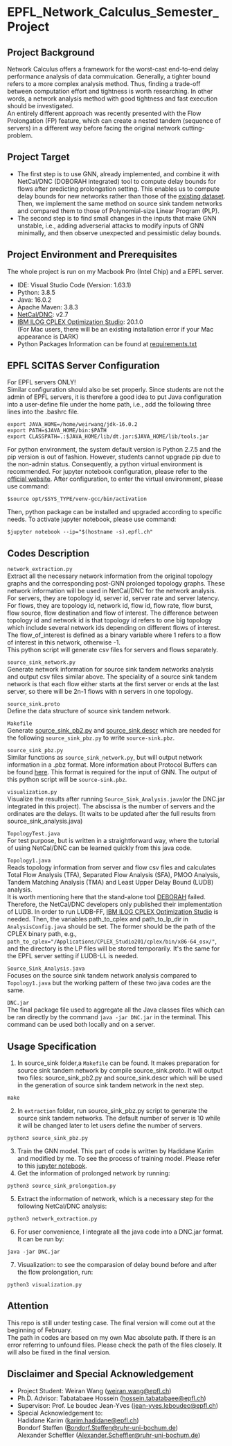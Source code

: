 # EPFL_Network_Calculus_Semester_Project

## Project Background
Network Calculus offers a framework for the worst-cast end-to-end delay performance analysis of data commuication. Generally, a tighter bound refers to a more complex analysis method. Thus, finding a trade-off between computation effort and tightness is worth researching. In other words, a network analysis method with good tightness and fast execution should be investigated.  
An entirely different approach was recently presented with the Flow Prolongation (FP) feature, which can create a nested tandem (sequence of servers) in a different way before facing the original network cutting-problem.

## Project Target
- The first step is to use GNN, already implemented, and combine it with NetCal/DNC (DOBORAH integrated) tool to compute delay bounds for flows after predicting prolongation setting. This enables us to compute delay bounds for new networks rather than those of the [existing dataset](https://github.com/fabgeyer/dataset-rtas2021). Then, we implement the same method on source sink tandem networks and compared them to those of Polynomial-size Linear Program (PLP).  
- The second step is to find small changes in the inputs that make GNN unstable, i.e., adding adverserial attacks to modify inputs of GNN minimally, and then observe unexpected and pessimistic delay bounds.  

## Project Environment and Prerequisites
The whole project is run on my Macbook Pro (Intel Chip) and a EPFL server.  
- IDE: Visual Studio Code (Version: 1.63.1)  
- Python: 3.8.5  
- Java: 16.0.2  
- Apache Maven: 3.8.3  
- [NetCal/DNC](https://github.com/NetCal/DNC): v2.7  
- [IBM ILOG CPLEX Optimization Studio](https://www.ibm.com/docs/en/icos/20.1.0?topic=cplex-setting-up-gnulinuxmacos): 20.1.0  
(For Mac users, there will be an existing installation error if your Mac appearance is DARK)
- Python Packages Information can be found at [requirements.txt](https://github.com/wangweiran0129/EPFL_Network_Calculus_Semester_Project/blob/master/DeepFP_gnn-main/requirements.txt)

## EPFL SCITAS Server Configuration
For EPFL servers ONLY!  
Similar configuration should also be set properly. Since students are not the admin of EPFL servers, it is therefore a good idea to put Java configuration into a user-define file under the home path, i.e., add the following three lines into the .bashrc file.
```
export JAVA_HOME=/home/weirwang/jdk-16.0.2
export PATH=$JAVA_HOME/bin:$PATH
export CLASSPATH=.:$JAVA_HOME/lib/dt.jar:$JAVA_HOME/lib/tools.jar
```
For python environment, the system default version is Python 2.7.5 and the pip version is out of fashion. However, students cannot upgrade pip due to the non-admin status. Consequently, a python virtual environment is recommended. For jupyter notebook configuration, please refer to the [official website](https://scitas-data.epfl.ch/confluence/display/DOC/Using+Jupyter). After configuration, to enter the virtual environment, please use command:
```
$source opt/$SYS_TYPE/venv-gcc/bin/activation
```
Then, python package can be installed and upgraded according to specific needs. To activate jupyter notebook, please use command:
```
$jupyter notebook --ip="$(hostname -s).epfl.ch"
```

## Codes Description
`network_extraction.py`  
Extract all the necessary network information from the original topology graphs and the corresponding post-GNN prolonged topology graphs. These network information will be used in NetCal/DNC for the network analysis.  
For servers, they are topology id, server id, server rate and server latency. For flows, they are topology id, network id, flow id, flow rate, flow burst, flow source, flow destination and flow of interest. The difference between topology id and network id is that topology id refers to one big topology which include several network ids depending on different flows of interest. The flow_of_interest is defined as a binary variable where 1 refers to a flow of interest in this network, otherwise -1.  
This python script will generate csv files for servers and flows separately.  

`source_sink_network.py`  
Generate network information for source sink tandem networks analysis and output csv files similar above. The speciality of a source sink tandem network is that each flow either starts at the first server or ends at the last server, so there will be 2n-1 flows with n servers in one topology.  

`source_sink.proto`  
Define the data structure of source sink tandem network.  

`Makefile`  
Generate [source_sink_pb2.py](https://github.com/wangweiran0129/EPFL_Network_Calculus_Semester_Project/blob/master/DeepFP_gnn-main/src/extraction/tests/source_sink_pb2.py) and [source_sink.descr](https://github.com/wangweiran0129/EPFL_Network_Calculus_Semester_Project/blob/master/DeepFP_gnn-main/src/extraction/tests/source_sink.descr) which are needed for the following `source_sink_pbz.py` to write `source-sink.pbz`.  

`source_sink_pbz.py`  
Similar functions as `source_sink_network.py`, but will output network information in a .pbz format. More information about Protocol Buffers can be found [here](https://developers.google.com/protocol-buffers). This format is required for the input of GNN. The output of this python script will be `source-sink.pbz`.  

`visualization.py`  
Visualize the results after running `Source_Sink_Analysis.java`(or the DNC.jar integrated in this project). The abscissa is the number of servers and the ordinates are the delays. (It waits to be updated after the full results from source_sink_analysis.java)

`TopologyTest.java`  
For test purpose, but is written in a straightforward way, where the tutorial of using NetCal/DNC can be learned quickly from this java code.

`Topology1.java`  
Reads topology information from server and flow csv files and calculates Total Flow Analysis (TFA), Separated Flow Analysis (SFA), PMOO Analysis, Tandem Matching Analysis (TMA) and Least Upper Delay Bound (LUDB) analysis.  
It is worth mentioning here that the stand-alone tool [DEBORAH](http://cng1.iet.unipi.it/wiki/index.php/Deborah) failed. Therefore, the NetCal/DNC developers only published their implementation of LUDB. In order to run LUDB-FF, [IBM ILOG CPLEX Optimization Studio](https://www.ibm.com/docs/en/icos/20.1.0?topic=cplex-setting-up-gnulinuxmacos) is needed. Then, the variables path_to_cplex and path_to_lp_dir in `AnalysisConfig.java` should be set. The former should be the path of the CPLEX binary path, e.g., ```path_to_cplex="/Applications/CPLEX_Studio201/cplex/bin/x86-64_osx/"```, and the directory is the LP files will be stored temporarily. It's the same for the EPFL server setting if LUDB-LL is needed.  

`Source_Sink_Analysis.java`  
Focuses on the source sink tandem network analysis compared to `Topology1.java` but the working pattern of these two java codes are the same.

`DNC.jar`  
The final package file used to aggregate all the Java classes files which can be ran directly by the command ```java -jar DNC.jar``` in the terminal. This command can be used both locally and on a server.  

## Usage Specification
1. In source_sink folder,a `Makefile` can be found. It makes preparation for source sink tandem network by compile source_sink.proto. It will output two files: source_sink_pb2.py and source_sink.descr which will be used in the generation of source sink tandem network in the next step.
```
make
```
2. In `extraction` folder, run source_sink_pbz.py script to generate the source sink tandem networks. The default number of server is 10 while it will be changed later to let users define the number of servers.
```
python3 source_sink_pbz.py
```
3. Train the GNN model. This part of code is written by Hadidane Karim and modified by me. To see the process of training model. Please refer to this [jupyter notebook](https://github.com/wangweiran0129/EPFL_Network_Calculus_Semester_Project/blob/master/DeepFP_gnn-main/notebooks/train_model.ipynb).
4. Get the information of prolonged network by running:
```
python3 source_sink_prolongation.py
```
5. Extract the information of network, which is a necessary step for the following NetCal/DNC analysis:
```
python3 network_extraction.py
```
6. For user convenience, I integrate all the java code into a DNC.jar format. It can be run by:
```
java -jar DNC.jar
```
7. Visualization: to see the comparasion of delay bound before and after the flow prolongation, run:
```
python3 visualization.py
```

## Attention
This repo is still under testing case. The final version will come out at the beginning of February.  
The path in codes are based on my own Mac absolute path. If there is an error referring to unfound files. Please check the path of the files closely. It will also be fixed in the final version.


## Disclaimer and Special Acknowledgement
- Project Student: Weiran Wang (weiran.wang@epfl.ch)
- Ph.D. Advisor: Tabatabaee Hossein (hossein.tabatabaee@epfl.ch)
- Supervisor: Prof. Le boudec Jean-Yves (jean-yves.leboudec@epfl.ch)
- Special Acknowledgement to:  
Hadidane Karim (karim.hadidane@epfl.ch)  
Bondorf Steffen (Bondorf.Steffen@ruhr-uni-bochum.de)  
Alexander Scheffler (Alexander.Scheffler@ruhr-uni-bochum.de)